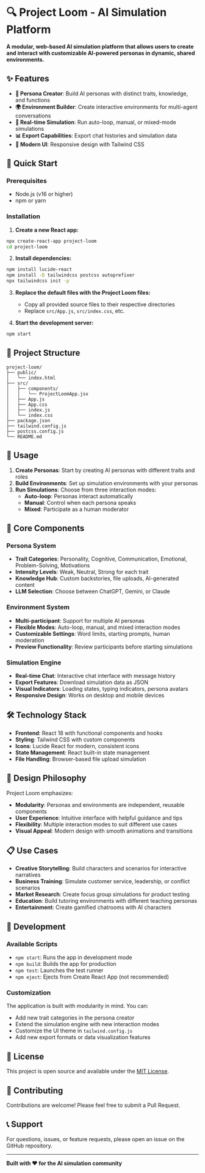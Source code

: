 # 🔍 Project Loom - AI Simulation Platform

**A modular, web-based AI simulation platform that allows users to create and interact with customizable AI-powered personas in dynamic, shared environments.**

## ✨ Features

- **🧠 Persona Creator**: Build AI personas with distinct traits, knowledge, and functions
- **🌍 Environment Builder**: Create interactive environments for multi-agent conversations
- **💬 Real-time Simulation**: Run auto-loop, manual, or mixed-mode simulations
- **📊 Export Capabilities**: Export chat histories and simulation data
- **🎨 Modern UI**: Responsive design with Tailwind CSS

## 🚀 Quick Start

### Prerequisites
- Node.js (v16 or higher)
- npm or yarn

### Installation

1. **Create a new React app:**
```bash
npx create-react-app project-loom
cd project-loom
```

2. **Install dependencies:**
```bash
npm install lucide-react
npm install -D tailwindcss postcss autoprefixer
npx tailwindcss init -p
```

3. **Replace the default files with the Project Loom files:**
   - Copy all provided source files to their respective directories
   - Replace `src/App.js`, `src/index.css`, etc.

4. **Start the development server:**
```bash
npm start
```

## 📁 Project Structure

```
project-loom/
├── public/
│   └── index.html
├── src/
│   ├── components/
│   │   └── ProjectLoomApp.jsx
│   ├── App.js
│   ├── App.css
│   ├── index.js
│   └── index.css
├── package.json
├── tailwind.config.js
├── postcss.config.js
└── README.md
```

## 🎯 Usage

1. **Create Personas**: Start by creating AI personas with different traits and roles
2. **Build Environments**: Set up simulation environments with your personas
3. **Run Simulations**: Choose from three interaction modes:
   - **Auto-loop**: Personas interact automatically
   - **Manual**: Control when each persona speaks
   - **Mixed**: Participate as a human moderator

## 🧱 Core Components

### Persona System
- **Trait Categories**: Personality, Cognitive, Communication, Emotional, Problem-Solving, Motivations
- **Intensity Levels**: Weak, Neutral, Strong for each trait
- **Knowledge Hub**: Custom backstories, file uploads, AI-generated content
- **LLM Selection**: Choose between ChatGPT, Gemini, or Claude

### Environment System
- **Multi-participant**: Support for multiple AI personas
- **Flexible Modes**: Auto-loop, manual, and mixed interaction modes
- **Customizable Settings**: Word limits, starting prompts, human moderation
- **Preview Functionality**: Review participants before starting simulations

### Simulation Engine
- **Real-time Chat**: Interactive chat interface with message history
- **Export Features**: Download simulation data as JSON
- **Visual Indicators**: Loading states, typing indicators, persona avatars
- **Responsive Design**: Works on desktop and mobile devices

## 🛠️ Technology Stack

- **Frontend**: React 18 with functional components and hooks
- **Styling**: Tailwind CSS with custom components
- **Icons**: Lucide React for modern, consistent icons
- **State Management**: React built-in state management
- **File Handling**: Browser-based file upload simulation

## 🎨 Design Philosophy

Project Loom emphasizes:
- **Modularity**: Personas and environments are independent, reusable components
- **User Experience**: Intuitive interface with helpful guidance and tips
- **Flexibility**: Multiple interaction modes to suit different use cases
- **Visual Appeal**: Modern design with smooth animations and transitions

## 📋 Use Cases

- **Creative Storytelling**: Build characters and scenarios for interactive narratives
- **Business Training**: Simulate customer service, leadership, or conflict scenarios
- **Market Research**: Create focus group simulations for product testing
- **Education**: Build tutoring environments with different teaching personas
- **Entertainment**: Create gamified chatrooms with AI characters

## 🔧 Development

### Available Scripts

- `npm start`: Runs the app in development mode
- `npm build`: Builds the app for production
- `npm test`: Launches the test runner
- `npm eject`: Ejects from Create React App (not recommended)

### Customization

The application is built with modularity in mind. You can:
- Add new trait categories in the persona creator
- Extend the simulation engine with new interaction modes
- Customize the UI theme in `tailwind.config.js`
- Add new export formats or data visualization features

## 📄 License

This project is open source and available under the [MIT License](LICENSE).

## 🤝 Contributing

Contributions are welcome! Please feel free to submit a Pull Request.

## 📞 Support

For questions, issues, or feature requests, please open an issue on the GitHub repository.

---

**Built with ❤️ for the AI simulation community**
